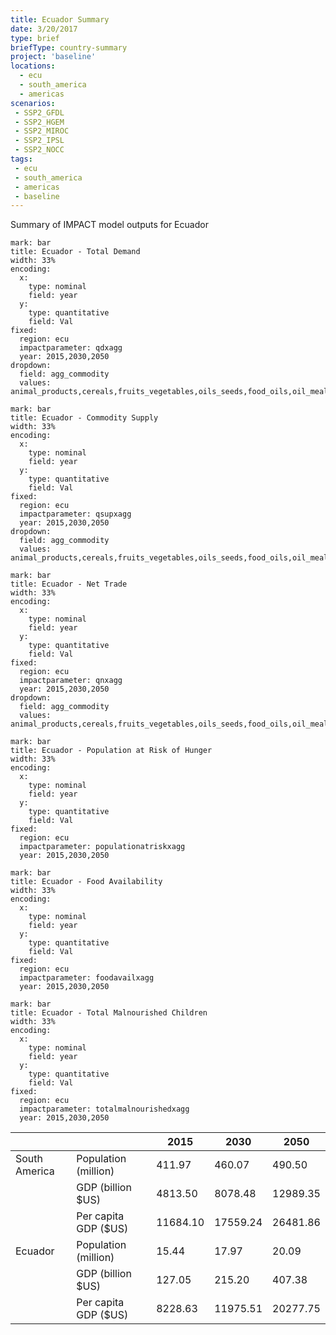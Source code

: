 ```yaml
---
title: Ecuador Summary
date: 3/20/2017
type: brief
briefType: country-summary
project: 'baseline'
locations:
  - ecu
  - south_america
  - americas
scenarios:
 - SSP2_GFDL
 - SSP2_HGEM
 - SSP2_MIROC
 - SSP2_IPSL
 - SSP2_NOCC
tags:
 - ecu
 - south_america
 - americas
 - baseline
---
```

Summary of IMPACT model outputs for Ecuador

```chart
mark: bar
title: Ecuador - Total Demand
width: 33%
encoding:
  x:
    type: nominal
    field: year
  y:
    type: quantitative
    field: Val
fixed:
  region: ecu
  impactparameter: qdxagg
  year: 2015,2030,2050
dropdown:
  field: agg_commodity
  values: animal_products,cereals,fruits_vegetables,oils_seeds,food_oils,oil_meals,other,pulses,roots_tubers,sugar
```

```chart
mark: bar
title: Ecuador - Commodity Supply
width: 33%
encoding:
  x:
    type: nominal
    field: year
  y:
    type: quantitative
    field: Val
fixed:
  region: ecu
  impactparameter: qsupxagg
  year: 2015,2030,2050
dropdown:
  field: agg_commodity
  values: animal_products,cereals,fruits_vegetables,oils_seeds,food_oils,oil_meals,other,pulses,roots_tubers,sugar
```

```chart
mark: bar
title: Ecuador - Net Trade
width: 33%
encoding:
  x:
    type: nominal
    field: year
  y:
    type: quantitative
    field: Val
fixed:
  region: ecu
  impactparameter: qnxagg
  year: 2015,2030,2050
dropdown:
  field: agg_commodity
  values: animal_products,cereals,fruits_vegetables,oils_seeds,food_oils,oil_meals,other,pulses,roots_tubers,sugar
```

```chart
mark: bar
title: Ecuador - Population at Risk of Hunger
width: 33%
encoding:
  x:
    type: nominal
    field: year
  y:
    type: quantitative
    field: Val
fixed:
  region: ecu
  impactparameter: populationatriskxagg
  year: 2015,2030,2050
```

```chart
mark: bar
title: Ecuador - Food Availability
width: 33%
encoding:
  x:
    type: nominal
    field: year
  y:
    type: quantitative
    field: Val
fixed:
  region: ecu
  impactparameter: foodavailxagg
  year: 2015,2030,2050
```

```chart
mark: bar
title: Ecuador - Total Malnourished Children
width: 33%
encoding:
  x:
    type: nominal
    field: year
  y:
    type: quantitative
    field: Val
fixed:
  region: ecu
  impactparameter: totalmalnourishedxagg
  year: 2015,2030,2050
```

|   |   | 2015 | 2030 | 2050 |
|---|---|---|---|---|
| South America | Population (million) | 411.97 | 460.07 | 490.50 |
|  | GDP (billion $US) | 4813.50 | 8078.48 | 12989.35 |
|  | Per capita GDP ($US) | 11684.10 | 17559.24 | 26481.86 |
| Ecuador | Population (million) | 15.44 | 17.97 | 20.09 |
|  | GDP (billion $US) | 127.05 | 215.20 | 407.38 |
|  | Per capita GDP ($US) | 8228.63| 11975.51| 20277.75|